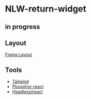 # NLW-return-widget

## in progress

## Layout
[Figma Layout](https://www.figma.com/community/file/1102912516166573468)

## Tools
- [Tailwind](https://tailwindcss.com/docs/installation/using-postcss)
- [Phosphor-react](https://github.com/phosphor-icons/phosphor-react)
- [Headless/react](https://headlessui.dev/)

